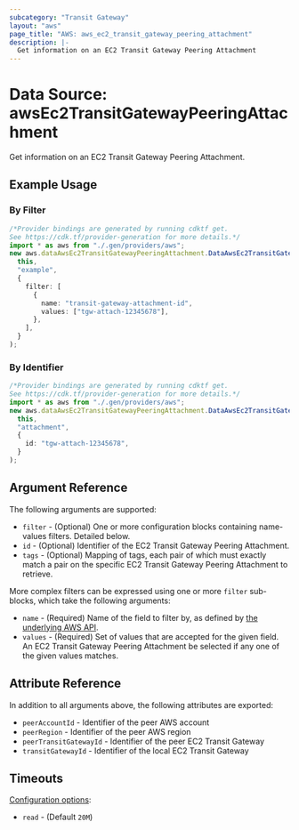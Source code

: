 ```yaml
---
subcategory: "Transit Gateway"
layout: "aws"
page_title: "AWS: aws_ec2_transit_gateway_peering_attachment"
description: |-
  Get information on an EC2 Transit Gateway Peering Attachment
---
```


# Data Source: awsEc2TransitGatewayPeeringAttachment

Get information on an EC2 Transit Gateway Peering Attachment.

## Example Usage

### By Filter

```typescript
/*Provider bindings are generated by running cdktf get.
See https://cdk.tf/provider-generation for more details.*/
import * as aws from "./.gen/providers/aws";
new aws.dataAwsEc2TransitGatewayPeeringAttachment.DataAwsEc2TransitGatewayPeeringAttachment(
  this,
  "example",
  {
    filter: [
      {
        name: "transit-gateway-attachment-id",
        values: ["tgw-attach-12345678"],
      },
    ],
  }
);

```

### By Identifier

```typescript
/*Provider bindings are generated by running cdktf get.
See https://cdk.tf/provider-generation for more details.*/
import * as aws from "./.gen/providers/aws";
new aws.dataAwsEc2TransitGatewayPeeringAttachment.DataAwsEc2TransitGatewayPeeringAttachment(
  this,
  "attachment",
  {
    id: "tgw-attach-12345678",
  }
);

```

## Argument Reference

The following arguments are supported:

* `filter` - (Optional) One or more configuration blocks containing name-values filters. Detailed below.
* `id` - (Optional) Identifier of the EC2 Transit Gateway Peering Attachment.
* `tags` - (Optional) Mapping of tags, each pair of which must exactly match
  a pair on the specific EC2 Transit Gateway Peering Attachment to retrieve.

More complex filters can be expressed using one or more `filter` sub-blocks,
which take the following arguments:

* `name` - (Required) Name of the field to filter by, as defined by
  [the underlying AWS API](https://docs.aws.amazon.com/AWSEC2/latest/APIReference/API_DescribeTransitGatewayPeeringAttachments.html).
* `values` - (Required) Set of values that are accepted for the given field.
  An EC2 Transit Gateway Peering Attachment be selected if any one of the given values matches.

## Attribute Reference

In addition to all arguments above, the following attributes are exported:

* `peerAccountId` - Identifier of the peer AWS account
* `peerRegion` - Identifier of the peer AWS region
* `peerTransitGatewayId` - Identifier of the peer EC2 Transit Gateway
* `transitGatewayId` - Identifier of the local EC2 Transit Gateway

## Timeouts

[Configuration options](https://developer.hashicorp.com/terraform/language/resources/syntax#operation-timeouts):

* `read` - (Default `20M`)
